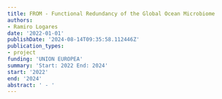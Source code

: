 ```yaml
---
title: FROM - Functional Redundancy of the Global Ocean Microbiome
authors:
- Ramiro Logares
date: '2022-01-01'
publishDate: '2024-08-14T09:35:58.112446Z'
publication_types:
- project
funding: 'UNION EUROPEA'
summary: 'Start: 2022 End: 2024'
start: '2022'
end: '2024'
abstract: ' - '
---
```

